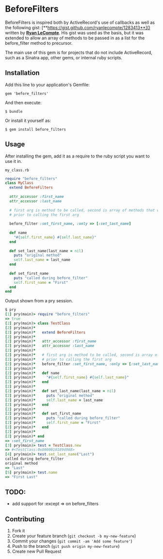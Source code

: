 # BeforeFilters

BeforeFilters is inspired both by ActiveRecord's use of callbacks as well as the following gist: [**https://gist.github.com/ryanlecompte/1283413**]() written by [**Ryan LeCompte**](https://github.com/ryanlecompte). His gist was used as the basis, but it was extended to allow an array of methods to be passed in as a list for the before_filter method to precursor.

The main use of this gem is for projects that do not include ActiveRecord, such as a Sinatra app, other gems, or internal ruby scripts.

## Installation

Add this line to your application's Gemfile:

    gem 'before_filters'

And then execute:

    $ bundle

Or install it yourself as:

    $ gem install before_filters

## Usage

After installing the gem, add it as a require to the ruby script you want to use it in.

`my_class.rb`

```ruby
require "before_filters"
class MyClass
  extend BeforeFilters
      
  attr_accessor :first_name
  attr_accessor :last_name
      
  # first arg is method to be called, second is array of methods that will have the before_filter ran
  # prior to calling the first arg
      
  before_filter :set_first_name, :only => [:set_last_name]
      
  def name
    "#{self.first_name} #{self.last_name}"
  end
      
  def set_last_name(last_name = nil)
    puts "original method"
    self.last_name = last_name
  end
      
  def set_first_name
    puts "called during before_filter"
    self.first_name = "First"
  end
end
```
	
Output shown from a pry session.

```ruby
$ pry
[1] pry(main)> require "before_filters"
=> true
[2] pry(main)> class TestClass
[2] pry(main)*
[2] pry(main)*   extend BeforeFilters
[2] pry(main)*
[2] pry(main)*   attr_accessor :first_name
[2] pry(main)*   attr_accessor :last_name
[2] pry(main)*
[2] pry(main)*   # first arg is method to be called, second is array of methods that will have the before_filter ran
[2] pry(main)*   # prior to calling the first arg
[2] pry(main)*   before_filter :set_first_name, :only => [:set_last_name]
[2] pry(main)*
[2] pry(main)*   def name
[2] pry(main)*     "#{self.first_name} #{self.last_name}"
[2] pry(main)*   end
[2] pry(main)*
[2] pry(main)*   def set_last_name(last_name = nil)
[2] pry(main)*     puts "original method"
[2] pry(main)*     self.last_name = last_name
[2] pry(main)*   end
[2] pry(main)*
[2] pry(main)*   def set_first_name
[2] pry(main)*     puts "called during before_filter"
[2] pry(main)*     self.first_name = "First"
[2] pry(main)*   end
[2] pry(main)*
[2] pry(main)* end
=> :set_first_name
[3] pry(main)> test = TestClass.new
=> #<TestClass:0x0000010189d968>
[4] pry(main)> test.set_last_name("Last")
called during before_filter
original method
=> "Last"
[5] pry(main)> test.name        
=> "First Last"
```    
## TODO:
- add support for :except => on before_filters

## Contributing

1. Fork it
2. Create your feature branch (`git checkout -b my-new-feature`)
3. Commit your changes (`git commit -am 'Add some feature'`)
4. Push to the branch (`git push origin my-new-feature`)
5. Create new Pull Request
